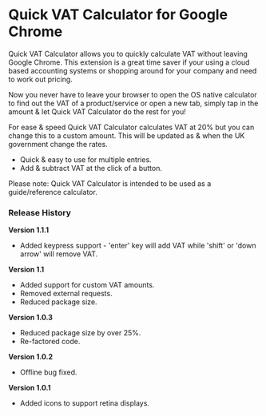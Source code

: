 # Quick VAT Calculator for Google Chrome

Quick VAT Calculator allows you to quickly calculate VAT without leaving Google Chrome. This extension is a great time saver if your using a cloud based accounting systems or shopping around for your company and need to work out pricing.

Now you never have to leave your browser to open the OS native calculator to find out the VAT of a product/service or open a new tab, simply tap in the amount & let Quick VAT Calculator do the rest for you!

For ease & speed Quick VAT Calculator calculates VAT at 20% but you can change this to a custom amount. This will be updated as & when the UK government change the rates.

* Quick & easy to use for multiple entries.
* Add & subtract VAT at the click of a button.

Please note: Quick VAT Calculator is intended to be used as a guide/reference calculator.

### Release History

**Version 1.1.1**

* Added keypress support - 'enter' key will add VAT while 'shift' or 'down arrow' will remove VAT.

**Version 1.1**

* Added support for custom VAT amounts.
* Removed external requests.
* Reduced package size.

**Version 1.0.3**

* Reduced package size by over 25%.
* Re-factored code.

**Version 1.0.2**

* Offline bug fixed.

**Version 1.0.1**

* Added icons to support retina displays.

